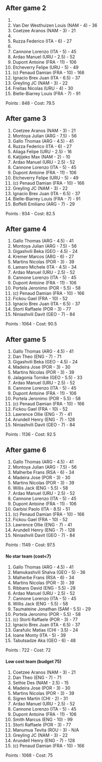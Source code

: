 ## After game 2

1.
2. Van Der Westhuizen Louis (NAM - 4) - 36
3. Coetzee Aranos (NAM - 3) - 21
4.
5. Ruzza Federico (ITA - 6) - 27
6.
7. Cannone Lorenzo (ITA - 5) - 45
8. Ardao Manuel (URU - 2.5) - 52
9. Dupont Antoine (FRA - 11) - 106
10. Etcheverry Felipe (URU - 5) - 49
11. (c) Penaud Damian (FRA - 10) - 166
12. Ignacio Brex Juan (ITA - 6.5) - 37
13. Greyling JC (NAM - 3) - 22
14. Freitas Nicolas (URU - 4) - 30
15. Bielle-Biarrey Louis (FRA - 7) - 91

Points : 848 - Cost: 79.5

## After game 3

1.  Coetzee Aranos (NAM - 3) - 21
2.  Montoya Julian (ARG - 7.5) - 56
3.  Gallo Thomas (ARG - 4.5) - 41
4.  Ruzza Federico (ITA - 6) - 27
5.  Aliaga Felipe (URU - 2.5) - 16
6.  Katjijeko Max (NAM - 2) - 10
7.  Ardao Manuel (URU - 2.5) - 52
8.  Cannone Lorenzo (ITA - 5) - 45
9.  Dupont Antoine (FRA - 11) - 106
10. Etcheverry Felipe (URU - 5) - 49
11. (c) Penaud Damian (FRA - 10) - 166
12. Greyling JC (NAM - 3) - 22
13. Ignacio Brex Juan (ITA - 6.5) - 37
14. Bielle-Biarrey Louis (FRA - 7) - 91
15. Boffelli Emiliano (ARG - 7) - 29

Points : 934 - Cost: 82.5

## After game 4

1.  Gallo Thomas (ARG - 4.5) - 41
2.  Montoya Julian (ARG - 7.5) - 56
3.  Gigashvili Beka (GEO - 4.5) - 24
4.  Kremer Marcos (ARG - 6) - 27
5.  Martins Nicolas (POR - 3) - 39
6.  Lamaro Michele (ITA - 4.5) - 34
7.  Ardao Manuel (URU - 2.5) - 52
8.  Cannone Lorenzo (ITA - 5) - 45
9.  Dupont Antoine (FRA - 11) - 106
10. Portela Jeronimo (POR - 5.5) - 58
11. (c) Penaud Damian (FRA - 10) - 166
12. Fickou Gael (FRA - 10) - 52
13. Ignacio Brex Juan (ITA - 6.5) - 37
14. Storti Raffaele (POR - 3) - 77
15. Niniashvili Davit (GEO - 7) - 84

Points : 1064 - Cost: 90.5

## After game 5

1.  Gallo Thomas (ARG - 4.5) - 41
2.  Dan Theo (ENG - 7) - 71
3.  Gigashvili Beka (GEO - 4.5) - 24
4.  Madeira Jose (POR - 3) - 30
5.  Martins Nicolas (POR - 3) - 39
6.  Jalagonia Tornike (GEO - 5.5) - 33
7.  Ardao Manuel (URU - 2.5) - 52
8.  Cannone Lorenzo (ITA - 5) - 45
9.  Dupont Antoine (FRA - 11) - 106
10. Portela Jeronimo (POR - 5.5) - 58
11. (c) Penaud Damian (FRA - 10) - 166
12. Fickou Gael (FRA - 10) - 52
13. Lawrence Ollie (ENG - 7) - 41
14. Arundell Henry (ENG - 7) - 128
15. Niniashvili Davit (GEO - 7) - 84

Points : 1136 - Cost: 92.5

## After game 6

1.  Gallo Thomas (ARG - 4.5) - 41
2.  Montoya Julian (ARG - 7.5) - 56
3.  Malherbe Frans (RSA - 6) - 34
4.  Madeira Jose (POR - 3) - 30
5.  Martins Nicolas (POR - 3) - 39
6.  Willis Jack (ENG - 5.5) - 58
7.  Ardao Manuel (URU - 2.5) - 52
8.  Cannone Lorenzo (ITA - 5) - 45
9.  Dupont Antoine (FRA - 11) - 106
10. Garbisi Paolo (ITA - 8.5) - 51
11. (c) Penaud Damian (FRA - 10) - 166
12. Fickou Gael (FRA - 10) - 52
13. Lawrence Ollie (ENG - 7) - 41
14. Arundell Henry (ENG - 7) - 128
15. Niniashvili Davit (GEO - 7) - 84

Points : 1149 - Cost: 97.5

#### No star team (cost<7)

1.  Gallo Thomas (ARG - 4.5) - 41
2.  Mamukashvili Shalva (GEO - 5) - 36
3.  Malherbe Frans (RSA - 6) - 34
4.  Martins Nicolas (POR - 3) - 39
5.  Ribbans David (ENG - 5.5) - 28
6.  Ardao Manuel (URU - 2.5) - 52
7.  Cannone Lorenzo (ITA - 5) - 45
8.  Willis Jack (ENG - 5.5) - 58
9.  Taumateine Jonathan (SAM - 5.5) - 29
10. Portela Jeronimo (POR - 5.5) - 58
11. (c) Storti Raffaele (POR - 3) - 77
12. Ignacio Brex Juan (ITA - 6.5) - 37
13. Garafulic Matias (CHI - 3.5) - 24
14. Ioane Monty (ITA - 5) - 39
15. Tabutsadze Aka (GEO - 6) - 48

Points : 722 - Cost: 72

#### Low cost team (budget 75)

1.  Coetzee Aranos (NAM - 3) - 21
2.  Dan Theo (ENG - 7) - 71
3.  Sethie Des (NAM - 2.5) - 15
4.  Madeira Jose (POR - 3) - 30
5.  Martins Nicolas (POR - 3) - 39
6.  Sigren Martin (CHI - 2) - 31
7.  Ardao Manuel (URU - 2.5) - 52
8.  Cannone Lorenzo (ITA - 5) - 45
9.  Dupont Antoine (FRA - 11) - 106
10. Smith Marcus (ENG - 10) - 99
11. Storti Raffaele (POR - 3) - 77
12. Manumua Tevita (ROU - 3) - N/A
13. Greyling JC (NAM - 3) - 22
14. Arundell Henry (ENG - 7) - 128
15. (c) Penaud Damian (FRA - 10) - 166

Points : 1068 - Cost: 75
